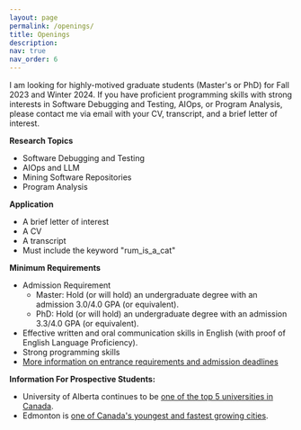 ```yaml
---
layout: page
permalink: /openings/
title: Openings
description: 
nav: true
nav_order: 6
---
```


I am looking for highly-motived graduate students (Master's or PhD) for Fall 2023 and Winter 2024. If you have proficient programming skills with strong interests in Software Debugging and Testing, AIOps, or Program Analysis, please contact me via email with your CV, transcript, and a brief letter of interest.

**Research Topics** <br>
- Software Debugging and Testing
- AIOps and LLM
- Mining Software Repositories
- Program Analysis

**Application** <br>
- A brief letter of interest
- A CV
- A transcript
- Must include the keyword "rum_is_a_cat"

**Minimum Requirements** 
- Admission Requirement
	- Master: Hold (or will hold) an undergraduate degree with an admission 3.0/4.0 GPA (or equivalent).
	- PhD: Hold (or will hold) an undergraduate degree with an admission 3.3/4.0 GPA (or equivalent).
- Effective written and oral communication skills in English (with proof of English Language Proficiency).
- Strong programming skills
- [More information on entrance requirements and admission deadlines](https://www.ualberta.ca/graduate-programs/electrical-and-computer-engineering.html) <br>

**Information For Prospective Students:** <br>
- University of Alberta continues to be [one of the top 5 universities in Canada](https://www.topuniversities.com/university-rankings/world-university-rankings/2024?&countries=ca).
- Edmonton is [one of Canada's youngest and fastest growing cities](https://why.edmonton.ca/).
